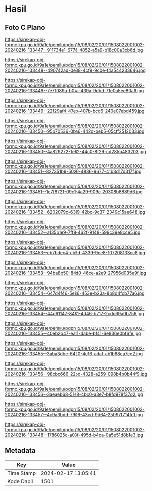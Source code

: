 # Hasil

## Foto C Plano

https://sirekap-obj-formc.kpu.go.id/9a1e/pemilu/pdpr/15/08/02/20/01/1508022001002-20240216-133447--911734e1-6778-4852-a5a9-b18c00a3cb6d.jpg

https://sirekap-obj-formc.kpu.go.id/9a1e/pemilu/pdpr/15/08/02/20/01/1508022001002-20240216-133448--490742ad-0e38-4cf9-9c0e-f4a544233646.jpg

https://sirekap-obj-formc.kpu.go.id/9a1e/pemilu/pdpr/15/08/02/20/01/1508022001002-20240216-133449--7e71089a-b07a-439a-9dbd-71e0a5ee80a6.jpg

https://sirekap-obj-formc.kpu.go.id/9a1e/pemilu/pdpr/15/08/02/20/01/1508022001002-20240216-133449--22f29af4-47eb-407b-bcd6-240e07ebd459.jpg

https://sirekap-obj-formc.kpu.go.id/9a1e/pemilu/pdpr/15/08/02/20/01/1508022001002-20240216-133450--95b70536-0ba6-442d-beb5-05cff2512033.jpg

https://sirekap-obj-formc.kpu.go.id/9a1e/pemilu/pdpr/15/08/02/20/01/1508022001002-20240216-133450--4a829272-1e62-44c0-8f29-cd285b483203.jpg

https://sirekap-obj-formc.kpu.go.id/9a1e/pemilu/pdpr/15/08/02/20/01/1508022001002-20240216-133451--827351b9-5026-4836-9677-41b3d17d317f.jpg

https://sirekap-obj-formc.kpu.go.id/9a1e/pemilu/pdpr/15/08/02/20/01/1508022001002-20240216-133451--1c7f8721-09c1-4a29-909c-20308b8889d6.jpg

https://sirekap-obj-formc.kpu.go.id/9a1e/pemilu/pdpr/15/08/02/20/01/1508022001002-20240216-133452--6202079c-6319-42bc-9c37-2349c15ae648.jpg

https://sirekap-obj-formc.kpu.go.id/9a1e/pemilu/pdpr/15/08/02/20/01/1508022001002-20240216-133452--a135b1e9-7ff8-462f-9148-599c39e8cce5.jpg

https://sirekap-obj-formc.kpu.go.id/9a1e/pemilu/pdpr/15/08/02/20/01/1508022001002-20240216-133453--eb7bdec4-cb9d-4339-9ce8-107208133cc8.jpg

https://sirekap-obj-formc.kpu.go.id/9a1e/pemilu/pdpr/15/08/02/20/01/1508022001002-20240216-133453--94ba8b50-84d0-46ce-a2e9-27956d035e9f.jpg

https://sirekap-obj-formc.kpu.go.id/9a1e/pemilu/pdpr/15/08/02/20/01/1508022001002-20240216-133454--647d4f46-5e86-453e-b23a-8b8d4fcb77a6.jpg

https://sirekap-obj-formc.kpu.go.id/9a1e/pemilu/pdpr/15/08/02/20/01/1508022001002-20240216-133454--44d61147-8481-4d46-b717-2cdc69a0b756.jpg

https://sirekap-obj-formc.kpu.go.id/9a1e/pemilu/pdpr/15/08/02/20/01/1508022001002-20240216-133455--40eb2b47-ea11-4abe-bf41-6e936e0bf6fe.jpg

https://sirekap-obj-formc.kpu.go.id/9a1e/pemilu/pdpr/15/08/02/20/01/1508022001002-20240216-133455--3aba3dbe-6420-4c16-adaf-ab1b68ca7ce2.jpg

https://sirekap-obj-formc.kpu.go.id/9a1e/pemilu/pdpr/15/08/02/20/01/1508022001002-20240216-133456--98cbc666-22bd-4328-a259-098b4b0b44f9.jpg

https://sirekap-obj-formc.kpu.go.id/9a1e/pemilu/pdpr/15/08/02/20/01/1508022001002-20240216-133456--3aeaeb68-51e8-4bc0-a3e7-b8fd978f37d2.jpg

https://sirekap-obj-formc.kpu.go.id/9a1e/pemilu/pdpr/15/08/02/20/01/1508022001002-20240216-133457--4c9a3bdd-7906-43cd-9d64-25097f714fc1.jpg

https://sirekap-obj-formc.kpu.go.id/9a1e/pemilu/pdpr/15/08/02/20/01/1508022001002-20240216-133448--1786025c-a03f-495d-b4ca-0a5e51d8b1e3.jpg


## Metadata

| Key        | Value               |
| ---------- | ------------------- |
| Time Stamp | 2024-02-17 13:05:41 |
| Kode Dapil | 1501                |



